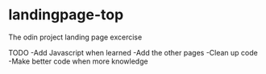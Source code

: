 # landingpage-top

The odin project landing page excercise

TODO
-Add Javascript when learned
-Add the other pages
-Clean up code 
-Make better code when more knowledge
